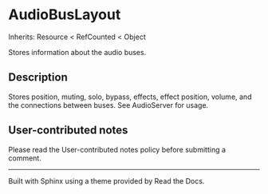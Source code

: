 # AudioBusLayout

Inherits: Resource < RefCounted < Object

Stores information about the audio buses.

## Description

Stores position, muting, solo, bypass, effects, effect position, volume, and
the connections between buses. See AudioServer for usage.

## User-contributed notes

Please read the User-contributed notes policy before submitting a comment.

* * *

Built with Sphinx using a theme provided by Read the Docs.

